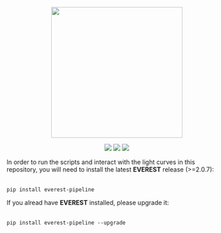<p align="center">
  <img width = "300" src="http://staff.washington.edu/rodluger/everest/_images/everest.png"/>
</p>
<p align="center">
  <a href="#"><img src="https://img.shields.io/badge/arXiv-XXXX.YYYYY-blue.svg?style=flat"/></a>
  <a href="https://raw.githubusercontent.com/rodluger/trappist1/master/LICENSE"><img src="https://img.shields.io/badge/license-MIT-brightgreen.svg"/></a>
  <a href="https://doi.org/10.5281/zenodo.376863"><img src="https://zenodo.org/badge/DOI/10.5281/zenodo.376863.svg"/></a>
</p>

In order to run the scripts and interact with the light curves in this repository, you will need to install the latest <b>EVEREST</b> release (>=2.0.7):
<br/><br/>
<pre><code>pip install everest-pipeline</code></pre>
If you alread have <b>EVEREST</b> installed, please upgrade it:
<br/><br/>
<pre><code>pip install everest-pipeline --upgrade</code></pre>

